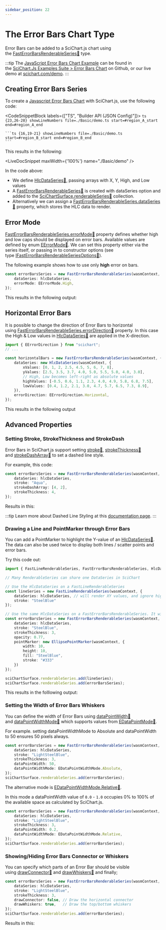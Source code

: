 ```yaml
---
sidebar_position: 22
---
```


# The Error Bars Chart Type

Error Bars can be added to a SciChart.js chart using the [FastErrorBarsRenderableSeries:blue_book:](https://www.scichart.com/documentation/js/current/typedoc/classes/fasterrorbarsrenderableseries.html) type.

:::tip
The [JavaScript Error Bars Chart Example](https://scichart.com/demo/javascript-error-bars-chart) can be found in the [SciChart.Js Examples Suite > Error Bars Chart](https://github.com/ABTSoftware/SciChart.JS.Examples/tree/master/Examples/src/components/Examples/Charts2D/BasicChartTypes/ErrorBarsChart) on Github, or our live demo at [scichart.com/demo](https://scichart.com/demo/javascript/error-bars-chart).
:::

<ChartFromSciChartDemo 
    src="https://www.scichart.com/demo/iframe/error-bars-chart"
    title="Error Bars Series Chart"
/>

## Creating Error Bars Series

To create a [Javascript Error Bars Chart](https://scichart.com/demo/javascript-error-bars-chart) with SciChart.js, use the following code:

<CodeSnippetBlock labels={["TS", "Builder API (JSON Config)"]}>
    ```ts {23,26-28} showLineNumbers file=./Basic/demo.ts start=#region_A_start end=#region_A_end
    ```

    ```ts {16,19-21} showLineNumbers file=./Basic/demo.ts start=#region_B_start end=#region_B_end
    ```
</CodeSnippetBlock>

This results in the following:

<LiveDocSnippet maxWidth={'100%'} name="./Basic/demo" />

In the code above:

*   We define [HlcDataSeries:blue_book:](https://www.scichart.com/documentation/js/current/typedoc/classes/hlcdataseries.html), passing arrays with X, Y, High, and Low values
*   A [FastErrorBarsRenderableSeries:blue_book:](https://www.scichart.com/documentation/js/current/typedoc/classes/fasterrorbarsrenderableseries.html) is created with dataSeries option and added to the [SciChartSurface.renderableSeries:blue_book:](https://www.scichart.com/documentation/js/current/typedoc/classes/scichartsurface.html#renderableseries) collection.
*   Alternatively we can assign a [FastErrorBarsRenderableSeries.dataSeries:blue_book:](https://www.scichart.com/documentation/js/current/typedoc/classes/fasterrorbarsrenderableseries.html#dataseries) property, which stores the HLC data to render.

## Error Mode

[FastErrorBarsRenderableSeries.errorMode:blue_book:](https://www.scichart.com/documentation/js/current/typedoc/classes/fasterrorbarsrenderableseries.html#errormode) property defines whether high and low caps should be displayed on error bars. Available values are defined by enum [EErrorMode:blue_book:](https://www.scichart.com/documentation/js/current/typedoc/enums/eerrormode.html). We can set this property either via the series itself, or passing in to constructor options (see type [IFastErrorBarsRenderableSeriesOptions:blue_book:](https://www.scichart.com/documentation/js/current/typedoc/interfaces/ifasterrorbarsrenderableseriesoptions.html)).

The following example shows how to use only **high** error on bars.

```ts {3} showLineNumbers
const errorBarsSeries = new FastErrorBarsRenderableSeries(wasmContext, {
    dataSeries: hlcDataSeries,
    errorMode: EErrorMode.High,
});
```

This results in the following output:

<CenteredImageWrapper 
    src="https://www.scichart.com/documentation/js/current/images/RenderableSeries_ErrorBars_HighBars.png" 
    title="Error Bars Series with High Error Segments Only"
/>

## Horizontal Error Bars

It is possible to change the direction of Error Bars to horizontal using [FastErrorBarsRenderableSeries.errorDirection:blue_book:](https://www.scichart.com/documentation/js/current/typedoc/classes/fasterrorbarsrenderableseries.html#errordirection) property. In this case the High & Low values in [HlcDataSeries:blue_book:](https://www.scichart.com/documentation/js/current/typedoc/classes/hlcdataseries.html) are applied in the X-direction.

```ts {9-10,12} showLineNumbers
import { EErrorDirection } from "scichart";
// ...

const horizontalBars = new FastErrorBarsRenderableSeries(wasmContext, {
    dataSeries: new HlcDataSeries(wasmContext, {
        xValues: [0, 1, 2, 2.5, 4.5, 5, 6, 7, 8],
        yValues: [2.5, 3.5, 3.7, 4.0, 5.0, 5.5, 5.0, 4.0, 3.0],
        // High, Low becomes left-right as absolute values
        highValues: [-0.5, 0.6, 1.1, 2.3, 4.0, 4.9, 5.8, 6.8, 7.5],
        lowValues: [0.4, 1.2, 2.1, 3.0, 4.7, 5.7, 6.5, 7.3, 8.9],
    }),
    errorDirection: EErrorDirection.Horizontal,
});
```

This results in the following output

<CenteredImageWrapper 
    src="https://www.scichart.com/documentation/js/current/images/RenderableSeries_HorizontalErrorBars.png" 
    title="Horizontal ErrorBars"
/>

## Advanced Properties

### Setting Stroke, StrokeThickness and StrokeDash

Error Bars in SciChart.js support setting [stroke:blue_book:](https://www.scichart.com/documentation/js/current/typedoc/classes/fasterrorbarsrenderableseries.html#stroke), [strokeThickness:blue_book:](https://www.scichart.com/documentation/js/current/typedoc/classes/fasterrorbarsrenderableseries.html#strokethickness) and [strokeDashArray:blue_book:](https://www.scichart.com/documentation/js/current/typedoc/classes/fasterrorbarsrenderableseries.html#strokeddasharray) to set a dashed line style.

For example, this code:

```ts showLineNumbers
const errorBarsSeries = new FastErrorBarsRenderableSeries(wasmContext, {
    dataSeries: hlcDataSeries,
    stroke: "Aqua",
    strokeDashArray: [4, 2],
    strokeThickness: 4,
});
```

Results in this:

<CenteredImageWrapper 
    src="https://www.scichart.com/documentation/js/current/images/RenderableSeries_ErrorBars_DashedLines.png"
    title="Advanced properties on Error Bars - stroke, strokeThickness, strokeDashArray"
/>

:::tip
Learn more about Dashed Line Styling at this [documentation page](/2d-charts/styling-and-theming/style-chart-parts-in-code).
:::

### Drawing a Line and PointMarker through Error Bars

You can add a PointMarker to highlight the Y-value of an [HlcDataSeries:blue_book:](https://www.scichart.com/documentation/js/current/typedoc/classes/hlcdataseries.html). The data can also be used twice to display both lines / scatter points and error bars.

Try this code out:

```ts {3,7,13,17-22} showLineNumbers
import { FastLineRenderableSeries, FastErrorBarsRenderableSeries, HlcDataSeries, EllipsePointMarker  } from "scichart";

// Many RenderableSeries can share one DataSeries in SciChart

// Use the HlcDataSeries on a FastLineRenderableSeries
const lineSeries = new FastLineRenderableSeries(wasmContext, { 
    dataSeries: hlcDataSeries, // will render XY values, and ignore high/low values
    stroke: "SteelBlue" 
});

// Use the same HlcDataSeries on a FastErrorBarsRenderableSeries. It will render high/lows for error bars
const errorBarsSeries = new FastErrorBarsRenderableSeries(wasmContext, {
    dataSeries: hlcDataSeries,
    stroke: "SteelBlue",
    strokeThickness: 3,
    opacity: 0.77,
    pointMarker: new EllipsePointMarker(wasmContext, {
        width: 10,
        height: 10,
        fill: "SteelBlue",
        stroke: "#333"
    })
});

sciChartSurface.renderableSeries.add(lineSeries);
sciChartSurface.renderableSeries.add(errorBarsSeries);
```

This results in the folllowing output:

<CenteredImageWrapper 
    src="https://www.scichart.com/documentation/js/current/images/RenderableSeries_ErrorBars_andLines_PointMarker.png"
    title="Drawing a Line and PointMarkers through Error Bars"
/>

### Setting the Width of Error Bars Whiskers

You can define the width of Error Bars using [dataPointWidth:blue_book:](https://www.scichart.com/documentation/js/current/typedoc/classes/fasterrorbarsrenderableseries.html#datapointwidth) and [dataPointWidthMode:blue_book:](https://www.scichart.com/documentation/js/current/typedoc/classes/fasterrorbarsrenderableseries.html#datapointwidthmode) which supports values from [EDataPointMode:blue_book:](https://www.scichart.com/documentation/js/current/typedoc/enums/edatapointwidthmode.html).

For example. setting dataPointWidthMode to Absolute and dataPointWidth to 50 ensures 50 pixels always.

```ts {6} showLineNumbers
const errorBarsSeries = new FastErrorBarsRenderableSeries(wasmContext, {
    dataSeries: hlcDataSeries,
    stroke: "LightSteelBlue",
    strokeThickness: 3,
    dataPointWidth: 50,
    dataPointWidthMode: EDataPointWidthMode.Absolute,
});
sciChartSurface.renderableSeries.add(errorBarsSeries);
```

<CenteredImageWrapper 
    src="https://www.scichart.com/documentation/js/current/images/RenderableSeries_ErrorBars_ContantWidth.png" 
    title="Setting the Width of Error Bars Whiskers"
/>

The alternative mode is [EDataPointWidthMode.Relative:blue_book:](https://www.scichart.com/documentation/js/current/typedoc/enums/edatapointwidthmode.html). 

In this mode a dataPointWidth value of `0.0` - `1.0` occupies 0% to 100% of the available space as calculated by SciChart.js.

```ts {6} showLineNumbers
const errorBarsSeries = new FastErrorBarsRenderableSeries(wasmContext, {
    dataSeries: hlcDataSeries,
    stroke: "LightSteelBlue",
    strokeThickness: 3,
    dataPointWidth: 0.2,
    dataPointWidthMode: EDataPointWidthMode.Relative,
});
sciChartSurface.renderableSeries.add(errorBarsSeries);
```

<CenteredImageWrapper 
    src="https://www.scichart.com/documentation/js/current/images/RenderableSeries_ErrorBars_RelativeWidth.png"
    title="The Relative Width of Error Bars Whiskers"
/>

### Showing/Hiding Error Bars Connector or Whiskers 

You can specify which parts of an Error Bar should be visible using [drawConnector:blue_book:](https://www.scichart.com/documentation/js/current/typedoc/classes/fasterrorbarsrenderableseries.html#drawconnector) and [drawWhiskers:blue_book:](https://www.scichart.com/documentation/js/current/typedoc/classes/fasterrorbarsrenderableseries.html#drawwhiskers) and finally;

```ts {5-6} showLineNumbers
const errorBarsSeries = new FastErrorBarsRenderableSeries(wasmContext, {
    dataSeries: hlcDataSeries,
    stroke: "LightSteelBlue",
    strokeThickness: 3,
    drawConnector: false, // Draw the horizontal connector
    drawWhiskers: true,   // Draw the top/bottom whiskers
});
sciChartSurface.renderableSeries.add(errorBarsSeries);
```

Results in this:

<CenteredImageWrapper 
    src="https://www.scichart.com/documentation/js/current/images/RenderableSeries_ErrorBars_HidingParts.png" 
    title="Hiding Parts of Error Bars - Connector / Whiskers"
/>